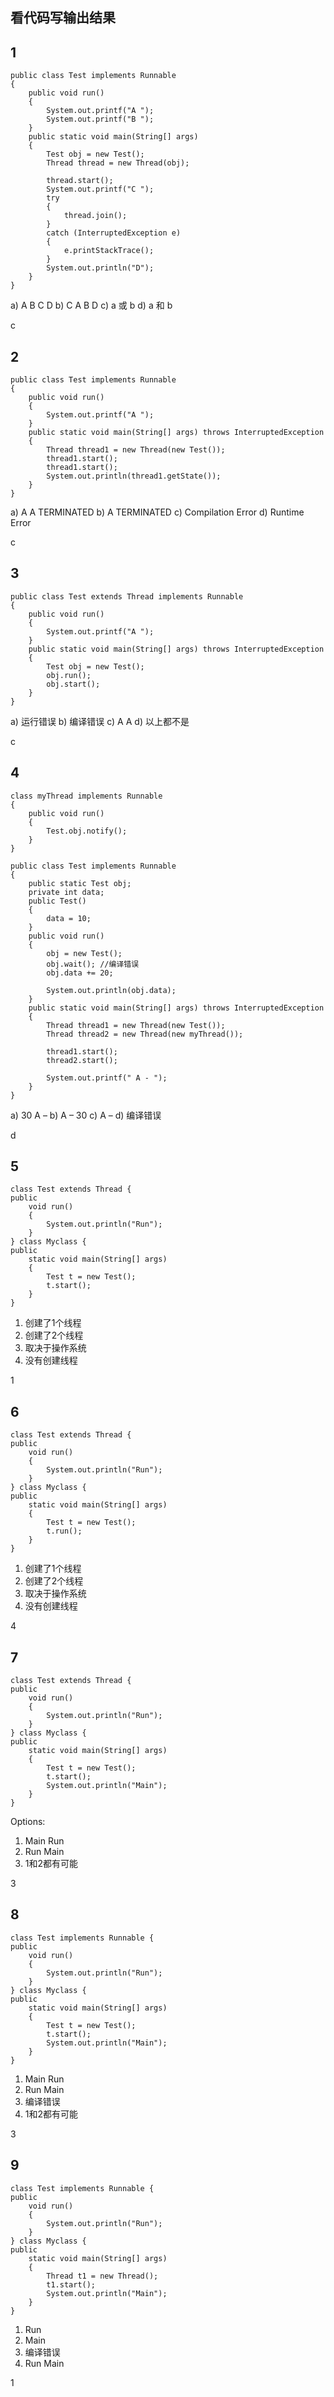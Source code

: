## 看代码写输出结果

## 1

```
public class Test implements Runnable 
{ 
    public void run() 
    { 
        System.out.printf("A "); 
        System.out.printf("B "); 
    } 
    public static void main(String[] args) 
    { 
        Test obj = new Test(); 
        Thread thread = new Thread(obj); 
          
        thread.start(); 
        System.out.printf("C "); 
        try 
        { 
            thread.join(); 
        }  
        catch (InterruptedException e)  
        { 
            e.printStackTrace(); 
        } 
        System.out.println("D"); 
    } 
} 
```

a) A B C D
b) C A B D
c)  a 或 b
d) a 和 b

c

## 2

```
public class Test implements Runnable 
{ 
    public void run() 
    { 
        System.out.printf("A "); 
    } 
    public static void main(String[] args) throws InterruptedException 
    { 
        Thread thread1 = new Thread(new Test()); 
        thread1.start(); 
        thread1.start(); 
        System.out.println(thread1.getState()); 
    } 
} 
```

a) A A TERMINATED
b) A TERMINATED
c) Compilation Error
d) Runtime Error

c

## 3

```
public class Test extends Thread implements Runnable 
{ 
    public void run() 
    { 
        System.out.printf("A "); 
    } 
    public static void main(String[] args) throws InterruptedException 
    { 
        Test obj = new Test(); 
        obj.run(); 
        obj.start(); 
    } 
} 
```



a) 运行错误
b) 编译错误
c) A  A
d) 以上都不是

c

## 4

```
class myThread implements Runnable 
{ 
    public void run() 
    { 
        Test.obj.notify(); 
    } 
} 
  
public class Test implements Runnable 
{ 
    public static Test obj; 
    private int data; 
    public Test() 
    { 
        data = 10; 
    } 
    public void run() 
    { 
        obj = new Test(); 
        obj.wait(); //编译错误
        obj.data += 20; 
          
        System.out.println(obj.data); 
    } 
    public static void main(String[] args) throws InterruptedException 
    { 
        Thread thread1 = new Thread(new Test()); 
        Thread thread2 = new Thread(new myThread()); 
          
        thread1.start(); 
        thread2.start(); 
      
        System.out.printf(" A - ");    
    } 
} 
```

a) 30 A –
b) A  – 30
c) A  –
d) 编译错误

d

## 5

```
class Test extends Thread { 
public
    void run() 
    { 
        System.out.println("Run"); 
    } 
} class Myclass { 
public
    static void main(String[] args) 
    { 
        Test t = new Test(); 
        t.start(); 
    } 
} 
```

1. 创建了1个线程
2. 创建了2个线程
3. 取决于操作系统
4. 没有创建线程
   
1

## 6

```
class Test extends Thread { 
public
    void run() 
    { 
        System.out.println("Run"); 
    } 
} class Myclass { 
public
    static void main(String[] args) 
    { 
        Test t = new Test(); 
        t.run(); 
    } 
} 
```

1. 创建了1个线程
2. 创建了2个线程
3. 取决于操作系统
4. 没有创建线程

4

## 7

```
class Test extends Thread { 
public
    void run() 
    { 
        System.out.println("Run"); 
    } 
} class Myclass { 
public
    static void main(String[] args) 
    { 
        Test t = new Test(); 
        t.start(); 
        System.out.println("Main"); 
    } 
} 
```

Options:

1. Main Run
2. Run Main
3. 1和2都有可能

3

## 8



```
class Test implements Runnable { 
public
    void run() 
    { 
        System.out.println("Run"); 
    } 
} class Myclass { 
public
    static void main(String[] args) 
    { 
        Test t = new Test(); 
        t.start(); 
        System.out.println("Main"); 
    } 
} 
```

1. Main Run
2. Run Main
3. 编译错误
4. 1和2都有可能

3

## 9

```
class Test implements Runnable { 
public
    void run() 
    { 
        System.out.println("Run"); 
    } 
} class Myclass { 
public
    static void main(String[] args) 
    { 
        Thread t1 = new Thread(); 
        t1.start(); 
        System.out.println("Main"); 
    } 
} 
```

1. Run
2. Main
3. 编译错误
4. Run Main


1